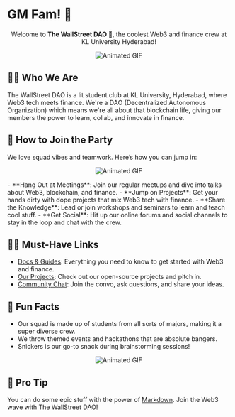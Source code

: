 # GM Fam! 👋
<p align="center">
Welcome to <b>The WallStreet DAO 🚀</b>, the coolest Web3 and finance crew at KL University Hyderabad!
</p>
<p align="center">
  <img src="https://media0.giphy.com/media/29oib9M907xJP2Alga/giphy.gif?cid=6c09b952pc4hfusu3ag9gk94q67wb9agjf7va5vgq0576u65&ep=v1_internal_gif_by_id&rid=giphy.gif&ct=g" alt="Animated GIF">
</p>

## 🙋‍♂️ Who We Are
The WallStreet DAO is a lit student club at KL University, Hyderabad, where Web3 tech meets finance. We're a DAO (Decentralized Autonomous Organization) which means we're all about that blockchain life, giving our members the power to learn, collab, and innovate in finance.

## 🌈 How to Join the Party
We love squad vibes and teamwork. Here’s how you can jump in:
<p align="center">
  <img src="https://media3.giphy.com/media/7whm31rMz0t9yB42Tp/giphy.gif?cid=6c09b952tfwd5qom442tk9ptrunx31hfrc1y0yvheng1enpx&ep=v1_internal_gif_by_id&rid=giphy.gif&ct=g" alt="Animated GIF">
</p>
- **Hang Out at Meetings**: Join our regular meetups and dive into talks about Web3, blockchain, and finance.
- **Jump on Projects**: Get your hands dirty with dope projects that mix Web3 tech with finance.
- **Share the Knowledge**: Lead or join workshops and seminars to learn and teach cool stuff.
- **Get Social**: Hit up our online forums and social channels to stay in the loop and chat with the crew.

## 👩‍💻 Must-Have Links

- [Docs & Guides](#): Everything you need to know to get started with Web3 and finance.
- [Our Projects](#): Check out our open-source projects and pitch in.
- [Community Chat](#): Join the convo, ask questions, and share your ideas.

## 🍿 Fun Facts
- Our squad is made up of students from all sorts of majors, making it a super diverse crew.
- We throw themed events and hackathons that are absolute bangers.
- Snickers is our go-to snack during brainstorming sessions!

<p align="center">  <img src="https://pa1.aminoapps.com/7448/5cfe5634aede8bc743c379e715aa52a6ba15318cr1-500-282_hq.gif" alt="Animated GIF">
</p>

## 🧙 Pro Tip
You can do some epic stuff with the power of [Markdown](https://docs.github.com/github/writing-on-github/getting-started-with-writing-and-formatting-on-github/basic-writing-and-formatting-syntax). Join the Web3 wave with The WallStreet DAO!
